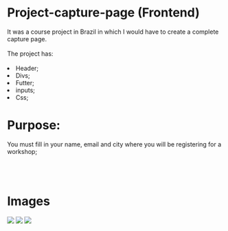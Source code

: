 <h1> Project-capture-page (Frontend) </h1>
It was a course project in Brazil in which I would have to create a complete capture page.
<br>
<br>
The project has:
<br>
<br>
<li> Header; </li>
<li> Divs; </li>
<li> Futter; </li>
<li> inputs; </li>
<li> Css; </li>

<h1> Purpose: </h1>
You must fill in your name, email and city where you will be registering for a workshop;
<br>
<br>
<br>
<br>

<h1> Images </h1>
<img src = "https://github.com/Kivyan/pagina-de-captura/blob/2cfdc252eeb48a65d7695e0cb760c1943e984253/imagens-readme/Print2.png">
<img src = "https://github.com/Kivyan/pagina-de-captura/blob/2cfdc252eeb48a65d7695e0cb760c1943e984253/imagens-readme/Print.png">
<img src = "https://github.com/Kivyan/pagina-de-captura/blob/2cfdc252eeb48a65d7695e0cb760c1943e984253/imagens-readme/Print1.png">


